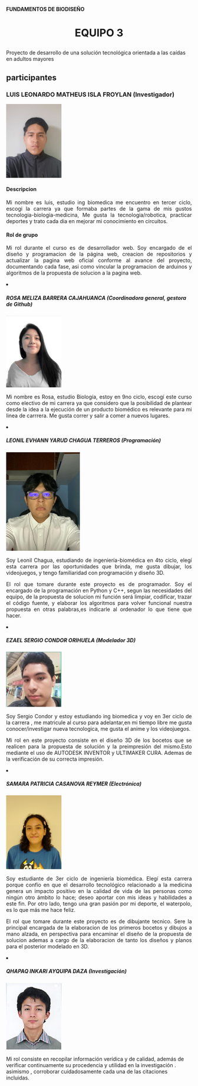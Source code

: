 <b> FUNDAMENTOS DE BIODISEÑO </b>
<h1><p align="center"> EQUIPO 3 </p></h1>
<p>Proyecto de desarrollo de una solución tecnológica orientada a las caídas en adultos mayores</p>
<h2> participantes </h2>
  <h3>LUIS LEONARDO MATHEUS ISLA FROYLAN (Investigador)</h3>

  <img src="photos/photoLuisRepositorioreadme.jpg"  alt="fotoLuis" style="width: 150px">

  <h4> Descripcion </h4>
  <p style="text-align: justify;"> Mi nombre es luis, estudio ing biomedica me encuentro en tercer ciclo, escogi la carrera ya que formaba partes de la gama de mis gustos tecnologia-biologia-medicina, Me gusta la tecnologia/robotica, practicar deportes y trato cada dia en mejorar mi conocimiento en circuitos.</p>
  <h4> Rol de grupo</h4>
  <p style="text-align: justify;"> Mi rol durante el curso es de desarrollador web. Soy encargado de el diseño y programacion de la página web, creacion de repositorios y actualizar la pagina web oficial conforme al avance del proyecto, documentando cada fase, asi como vincular la programacion de arduinos y algoritmos de la propuesta de solucion a la pagina web.</p>

 
  
<li><h5>ROSA MELIZA BARRERA CAJAHUANCA (Coordinadora general, gestora de Github)</h5></li>

   <img src="photos/photoRosaRepositorioReadme.png" alt="fotoRosa" style="width: 150px">

  <p style="text-align: justify;"> Mi nombre es Rosa, estudio Biología, estoy en 9no ciclo, escogí este curso como electivo de mi carrera ya que considero que la posibilidad de plantear desde la idea a la ejecución de un producto biomédico es relevante para mi linea de carrrera. Me gusta correr y salir a comer a nuevos lugares. </p>
  
  


  
<li><h5>LEONIL EVHANN YARUD CHAGUA TERREROS (Programación)</h5></li>

   <img src="photos/photoEvhannRepositorioReadme.jpg" alt="fotoEvhann" style="width: 200px">
   
  <p style="text-align: justify;">Soy Leonil Chagua, estudiando de ingeniería-biomédica en 4to ciclo, elegí esta carrera por las oportunidades que brinda, me gusta dibujar, los videojuegos, y tengo familiaridad con programación y diseño 3D.</p>
    
  <p style="text-align: justify;">El rol que tomare durante este proyecto es de programador. Soy el encargado de la programación en Python y C++, segun las necesidades del equipo, de la propuesta de solucion mi función será limpiar, codificar, trazar el código fuente, y elaborar los algoritmos para volver funcional nuestra propuesta en otras palabras,es indicarle al ordenador lo que tiene que hacer. </p>

 

<li><h5>EZAEL SERGIO CONDOR ORIHUELA (Modelador 3D)</h5></li>

   <img src="photos/photoSergioRepositorioreadme.jpg"  alt="fotoSergio" style="width: 150px">
   
  <p style="text-align: justify;"> Soy Sergio Condor y estoy estudiando ing biomedica y voy en 3er ciclo de la carrera , me matricule al curso para adelantar,en mi tiempo libre me gusta conocer/investigar nueva tecnologica, me gusta el anime y los videojuegos. </p>
    
  <p style="text-align: justify;"> Mi rol en este proyecto consiste en el diseño 3D de los bocetos que se realicen para la propuesta de solución y la preimpresión del mismo.Esto mediante el uso de AUTODESK INVENTOR y ULTIMAKER CURA. Ademas de la verificación de su correcta impresión. </p>
  
  

  
<li><h5>SAMARA PATRICIA CASANOVA REYMER (Electrónica)</h5></li>

  <img src="photos/pkotoSamaraRepositorioReadme.png"  alt="fotoSamara" style="width: 150px">

  <p style="text-align: justify;"> Soy estudiante de 3er ciclo de ingeniería biomédica. Elegí esta carrera porque confío en que el desarrollo tecnológico relacionado a la medicina genera un impacto positivo en la calidad de vida de las personas como ningún otro ámbito lo hace; deseo aportar con mis ideas y habilidades a este fin. Por otro lado, tengo una gran pasión por mi deporte, el waterpolo, es lo que más me hace feliz. </p>
    
  <p style="text-align: justify;"> El rol que tomare durante este proyecto es de dibujante tecnico. Sere la principal encargada de la elaboracion de los primeros bocetos y dibujos a mano alzada, en perspectiva para encaminar el diseño de la propuesta de solucion ademas a cargo de la elaboracion de tanto los diseños y planos para el posterior modelado en 3D. </p>



<li><h5>QHAPAQ INKARI AYQUIPA DAZA (Investigación)</h5></li>

  <img src="photos/photoQhapaqRepositorioreadme.jpg" alt="fotoQhapaq" style="width: 150px">

  <p style="text-align: justify > Estudiante de 21 años, amante del emprendimiento y  de los negocios financieros. me gustan las cosas simples, como tomar un vasito de agua en la cima del monte everest. </p>
    
  <p style="text-align: justify> Mi rol consiste en recopilar información verídica y de calidad, además de verificar continuamente su procedencia y utilidad en la investigación . asimismo , corroborar cuidadosamente cada una de las citaciones incluidas. </p>
  
  


</ol>

